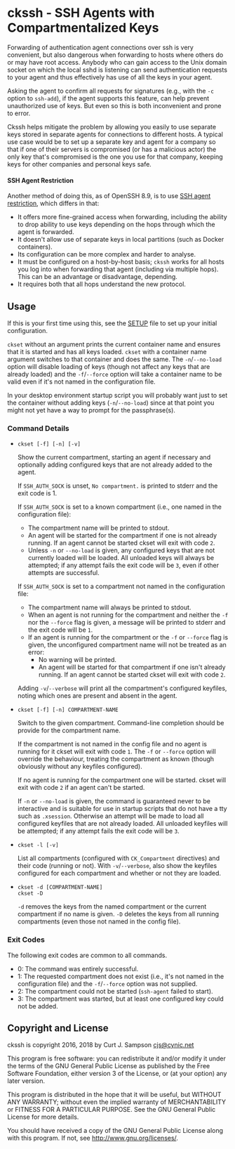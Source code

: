 ckssh - SSH Agents with Compartmentalized Keys
==============================================

Forwarding of authentication agent connections over ssh is very
convenient, but also dangerous when forwarding to hosts where others
do or may have root access. Anybody who can gain access to the Unix
domain socket on which the local sshd is listening can send
authentication requests to your agent and thus effectively has use of
all the keys in your agent.

Asking the agent to confirm all requests for signatures (e.g., with
the `-c` option to `ssh-add`), if the agent supports this feature, can
help prevent unauthorized use of keys. But even so this is both
inconvenient and prone to error.

Ckssh helps mitigate the problem by allowing you easily to use
separate keys stored in separate agents for connections to different
hosts. A typical use case would be to set up a separate key and agent
for a company so that if one of their servers is compromised (or has a
malicious actor) the only key that's compromised is the one you use
for that company, keeping keys for other companies and personal keys
safe.

#### SSH Agent Restriction

Another method of doing this, as of OpenSSH 8.9, is to use [SSH agent
restriction], which differs in that:
- It offers more fine-grained access when forwarding, including the ability
  to drop ability to use keys depending on the hops through which the agent
  is forwarded.
- It doesn't allow use of separate keys in local partitions (such as Docker
  containers).
- Its configuration can be more complex and harder to analyse.
- It must be configured on a host-by-host basis; `ckssh` works for all
  hosts you log into when forwarding that agent (including via multiple
  hops). This can be an advantage or disadvantage, depending.
- It requires both that all hops understand the new protocol.

[SSH agent restriction]: https://www.openssh.com/agent-restrict.html


Usage
-----

If this is your first time using this, see the [SETUP](SETUP.md) file
to set up your initial configuration.

`ckset` without an argument prints the current container name and
ensures that it is started and has all keys loaded. `ckset` with a
container name argument switches to that container and does the same.
The `-n`/`--no-load` option will disable loading of keys (though not
affect any keys that are already loaded) and the `-f`/`--force` option
will take a container name to be valid even if it's not named in the
configuration file.

In your desktop environment startup script you will probably want just
to set the container without adding keys (`-n`/`--no-load`) since at
that point you might not yet have a way to prompt for the passphrase(s).

### Command Details

* `ckset [-f] [-n] [-v]`

  Show the current compartment, starting an agent if necessary and
  optionally adding configured keys that are not already added to the
  agent.

  If `SSH_AUTH_SOCK` is unset, `No compartment.` is printed to stderr
  and the exit code is 1.

  If `SSH_AUTH_SOCK` is set to a known compartment (i.e., one named in
  the configuration file):
  - The compartment name will be printed to stdout.
  - An agent will be started for the compartment if one is not already
    running. If an agent cannot be started ckset will exit with code `2`.
  - Unless `-n` or `--no-load` is given, any configured keys that are
    not currently loaded will be loaded. All unloaded keys will always
    be attempted; if any attempt fails the exit code will be `3`, even
    if other attempts are successful.

  If `SSH_AUTH_SOCK` is set to a compartment not named in the
  configuration file:
  - The compartment name will always be printed to stdout.
  - When an agent is not running for the compartment and neither the
    `-f` nor the `--force` flag is given, a message will be printed to
    stderr and the exit code will be `1`.
  - If an agent is running for the compartment or the `-f` or
    `--force` flag is given, the unconfigured compartment name will
    not be treated as an error:
    - No warning will be printed.
    - An agent will be started for that compartment if one isn't
      already running. If an agent cannot be started ckset will exit
      with code `2`.

  Adding `-v`/`--verbose` will print all the compartment's configured
  keyfiles, noting which ones are present and absent in the agent.

* `ckset [-f] [-n] COMPARTMENT-NAME`

  Switch to the given compartment. Command-line completion should be
  provide for the compartment name.

  If the compartment is not named in the config file and no agent is
  running for it ckset will exit with code `1`. The `-f` or `--force`
  option will override the behaviour, treating the compartment as
  known (though obviously without any keyfiles configured).

  If no agent is running for the compartment one will be started.
  ckset will exit with code `2` if an agent can't be started.

  If `-n` or `--no-load` is given, the command is guaranteed never to
  be interactive and is suitable for use in startup scripts that do
  not have a tty such as `.xsession`. Otherwise an attempt will be
  made to load all configured keyfiles that are not already loaded.
  All unloaded keyfiles will be attempted; if any attempt fails the
  exit code will be `3`.

* `ckset -l [-v]`

  List all compartments (configured with `CK_Compartment` directives)
  and their code (running or not). With `-v`/`--verbose`, also show
  the keyfiles configured for each compartment and whether or not they
  are loaded.

* `ckset -d [COMPARTMENT-NAME]`  
  `ckset -D`

  `-d` removes the keys from the named compartment or the current
  compartment if no name is given. `-D` deletes the keys from all
  running compartments (even those not named in the config file).

### Exit Codes

The following exit codes are common to all commands.

- 0: The command was entirely successful.
- 1: The requested compartment does not exist (i.e., it's not named in
     the configuration file) and the `-f`/`--force` option was not
     supplied.
- 2: The compartment could not be started (`ssh-agent` failed to start).
- 3: The compartment was started, but at least one configured key
     could not be added.

Copyright and License
---------------------

ckssh is copyright 2016, 2018 by Curt J. Sampson <cjs@cynic.net>

This program is free software: you can redistribute it and/or modify
it under the terms of the GNU General Public License as published by
the Free Software Foundation, either version 3 of the License, or
(at your option) any later version.

This program is distributed in the hope that it will be useful,
but WITHOUT ANY WARRANTY; without even the implied warranty of
MERCHANTABILITY or FITNESS FOR A PARTICULAR PURPOSE.  See the
GNU General Public License for more details.

You should have received a copy of the GNU General Public License
along with this program.  If not, see <http://www.gnu.org/licenses/>.
